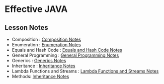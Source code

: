 # Effective JAVA

## Lesson Notes

- Composition : [Composition Notes](src/main/resources/composition.md)
- Enumeration : [Enumeration Notes](src/main/resources/enumannotations.md)
- Equals and Hash Code : [Equals and Hash Code Notes](src/main/resources/equalsmethod.md)
- General Programming  : [General Programming Notes](src/main/resources/generalprogramming.md)
- Generics : [Generics Notes](src/main/resources/generics.md)
- Inheritance : [Inheritance Notes](src/main/resources/inheritance.md)
- Lambda Functions and Streams : [Lambda Functions and Streams Notes](src/main/resources/lambdafunc_and_streams.md)
- Methods: [Inheritance Notes](src/main/resources/methods.md)